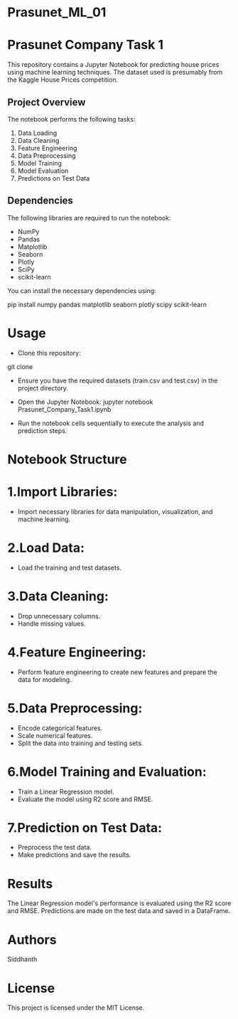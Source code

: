 # Prasunet_ML_01
# Prasunet Company Task 1

This repository contains a Jupyter Notebook for predicting house prices using machine learning techniques. The dataset used is presumably from the Kaggle House Prices competition.

## Project Overview

The notebook performs the following tasks:
1. Data Loading
2. Data Cleaning
3. Feature Engineering
4. Data Preprocessing
5. Model Training
6. Model Evaluation
7. Predictions on Test Data

## Dependencies

The following libraries are required to run the notebook:
- NumPy
- Pandas
- Matplotlib
- Seaborn
- Plotly
- SciPy
- scikit-learn

You can install the necessary dependencies using:

pip install numpy pandas matplotlib seaborn plotly scipy scikit-learn

# Usage
- Clone this repository:

git clone <repository-url>






- Ensure you have the required datasets (train.csv and test.csv) in the project directory.



- Open the Jupyter Notebook:
jupyter notebook Prasunet_Company_Task1.ipynb
- Run the notebook cells sequentially to execute the analysis and prediction steps.
# Notebook Structure
# 1.Import Libraries:

- Import necessary libraries for data manipulation, visualization, and machine learning.
# 2.Load Data:

- Load the training and test datasets.
# 3.Data Cleaning:

- Drop unnecessary columns.
- Handle missing values.
# 4.Feature Engineering:

- Perform feature engineering to create new features and prepare the data for modeling.
# 5.Data Preprocessing:

- Encode categorical features.
- Scale numerical features.
- Split the data into training and testing sets.
# 6.Model Training and Evaluation:

- Train a Linear Regression model.
- Evaluate the model using R2 score and RMSE.
# 7.Prediction on Test Data:

- Preprocess the test data.
- Make predictions and save the results.
# Results
The Linear Regression model's performance is evaluated using the R2 score and RMSE.
Predictions are made on the test data and saved in a DataFrame.
# Authors
Siddhanth
# License
This project is licensed under the MIT License.
